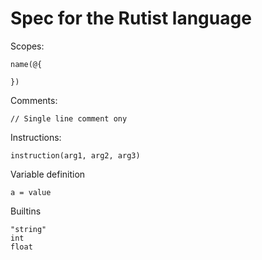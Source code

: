 # Spec for the Rutist language

Scopes:
```
name(@{

})
```

Comments:
```
// Single line comment ony
```

Instructions:
```
instruction(arg1, arg2, arg3)
```

Variable definition
```
a = value
```

Builtins
```
"string"
int
float
```